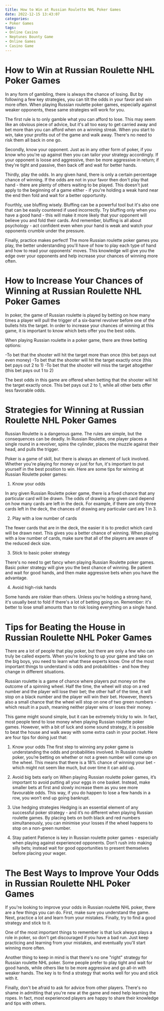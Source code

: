 ```yaml
---
title: How to Win at Russian Roulette NHL Poker Games
date: 2022-12-15 13:43:07
categories:
- Poker Games
tags:
- Online Casino
- Neptunes Bounty Game
- Online Games
- Casino Game
---
```



#  How to Win at Russian Roulette NHL Poker Games

In any form of gambling, there is always the chance of losing. But by following a few key strategies, you can tilt the odds in your favor and win more often. When playing Russian roulette poker games, especially against weaker opponents, these same strategies will work for you.

The first rule is to only gamble what you can afford to lose. This may seem like an obvious piece of advice, but it's all too easy to get carried away and bet more than you can afford when on a winning streak. When you start to win, take your profits out of the game and walk away. There's no need to risk them all back in one go.

Secondly, know your opponent. Just as in any other form of poker, if you know who you're up against then you can tailor your strategy accordingly. If your opponent is loose and aggressive, then be more aggressive in return; if they're tight and passive, then back off and wait for better hands.

Thirdly, play the odds. In any given hand, there is only a certain percentage chance of winning. If the odds are not in your favor then don't play that hand - there are plenty of others waiting to be played. This doesn't just apply to the beginning of a game either - if you're holding a weak hand near the end then fold and wait for a better opportunity.

Fourthly, use bluffing wisely. Bluffing can be a powerful tool but it's also one that can be easily countered if used incorrectly. Try bluffing only when you have a good hand - this will make it more likely that your opponent will believe you and fold their cards. And remember, bluffing is all about psychology - act confident even when your hand is weak and watch your opponents crumble under the pressure.

Finally, practice makes perfect! The more Russian roulette poker games you play, the better understanding you'll have of how to play each type of hand and how to read your opponents' moves. This knowledge will give you the edge over your opponents and help increase your chances of winning more often.

#  How to Increase Your Chances of Winning at Russian Roulette NHL Poker Games

In poker, the game of Russian roulette is played by betting on how many times a player will pull the trigger of a six-barrel revolver before one of the bullets hits the target. In order to increase your chances of winning at this game, it is important to know which bets offer you the best odds.

When playing Russian roulette in a poker game, there are three betting options:

-To bet that the shooter will hit the target more than once (this bet pays out even money) 
-To bet that the shooter will hit the target exactly once (this bet pays out 2 to 1) 
-To bet that the shooter will miss the target altogether (this bet pays out 1 to 2)

The best odds in this game are offered when betting that the shooter will hit the target exactly once. This bet pays out 2 to 1, while all other bets offer less favorable odds.

#  Strategies for Winning at Russian Roulette NHL Poker Games

Russian Roulette is a dangerous game. The rules are simple, but the consequences can be deadly. In Russian Roulette, one player places a single round in a revolver, spins the cylinder, places the muzzle against their head, and pulls the trigger.

Poker is a game of skill, but there is always an element of luck involved. Whether you're playing for money or just for fun, it's important to put yourself in the best position to win. Here are some tips for winning at Russian Roulette poker games:

1. Know your odds

In any given Russian Roulette poker game, there is a fixed chance that any particular card will be drawn. The odds of drawing any given card depend on how many cards are left in the deck. For example, if there are only three cards left in the deck, the chances of drawing any particular card are 1 in 3.

2. Play with a low number of cards

The fewer cards that are in the deck, the easier it is to predict which card will be drawn next. This gives you a better chance of winning. When playing with a low number of cards, make sure that all of the players are aware of the reduced deck size.

3. Stick to basic poker strategy

There's no need to get fancy when playing Russian Roulette poker games. Basic poker strategy will give you the best chance of winning. Be patient and wait for good hands, and then make aggressive bets when you have the advantage.

4. Avoid high-risk hands

Some hands are riskier than others. Unless you're holding a strong hand, it's usually best to fold if there's a lot of betting going on. Remember: it's better to lose small amounts than to risk losing everything on a single hand.

#  Tips for Beating the House in Russian Roulette NHL Poker Games 

There are a lot of people that play poker, but there are only a few who can truly be called experts. When you’re looking to up your game and take on the big boys, you need to learn what these experts know. One of the most important things to understand is odds and probabilities - and how they change in different situations.

Russian roulette is a game of chance where players put money on the outcome of a spinning wheel. Half the time, the wheel will stop on a red number and the player will lose their bet; the other half of the time, it will stop on a black number and the player will win their bet. However, there’s also a small chance that the wheel will stop on one of two green numbers - which result in a push, meaning neither player wins or loses their money.

This game might sound simple, but it can be extremely tricky to win. In fact, most people tend to lose money when playing Russian roulette poker games. However, with a bit of luck and some sound strategy, it is possible to beat the house and walk away with some extra cash in your pocket. Here are four tips for doing just that:

1) Know your odds
The first step to winning any poker game is understanding the odds and probabilities involved. In Russian roulette poker, you’re betting on whether or not a green number will come up on the wheel. This means that there is a 18% chance of winning your bet - which might not seem like much, but over time it can add up.

2) Avoid big bets early on
When playing Russian roulette poker games, it’s important to avoid putting all your eggs in one basket. Instead, make smaller bets at first and slowly increase them as you see more favourable odds. This way, if you do happen to lose a few hands in a row, you won’t end up going bankrupt.

3) Use hedging strategies
Hedging is an essential element of any successful poker strategy - and it’s no different when playing Russian roulette games. By placing bets on both black and red numbers simultaneously, you can minimise your losses if the wheel happens to stop on a non-green number.

4) Stay patient
Patience is key in Russian roulette poker games - especially when playing against experienced opponents. Don’t rush into making silly bets; instead wait for good opportunities to present themselves before placing your wager.

#  The Best Ways to Improve Your Odds in Russian Roulette NHL Poker Games

If you're looking to improve your odds in Russian roulette NHL poker, there are a few things you can do. First, make sure you understand the game. Next, practice a lot and learn from your mistakes. Finally, try to find a good strategy and stick to it.

One of the most important things to remember is that luck always plays a role in poker, so don't get discouraged if you have a bad run. Just keep practicing and learning from your mistakes, and eventually you'll start winning more often.

Another thing to keep in mind is that there's no one "right" strategy for Russian roulette NHL poker. Some people prefer to play tight and wait for good hands, while others like to be more aggressive and go all-in with weaker hands. The key is to find a strategy that works well for you and stick with it.

Finally, don't be afraid to ask for advice from other players. There's no shame in admitting that you're new at the game and need help learning the ropes. In fact, most experienced players are happy to share their knowledge and tips with others.